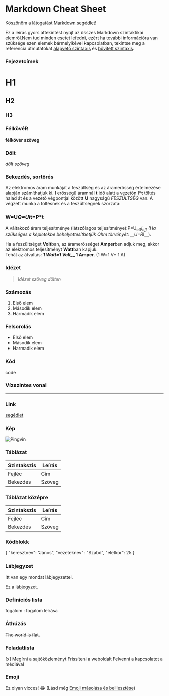 # Markdown Cheat Sheet
Köszönöm a látogatást [Markdown segédlet](https://www.markdownguide.org)!


Ez a leírás gyors áttekintést nyújt az összes Markdown szintaktikai elemről.Nem tud minden esetet lefedni, ezért ha további információra van szüksége ezen elemek bármelyikével kapcsolatban, tekintse meg a referencia útmutatókat [alapvető szintaxis](https://www.markdownguide.org/basic-syntax/) és [bővített szintaxis](https://www.markdownguide.org/extended-syntax/).


### Fejezetcímek
# H1
## H2
### H3
### FélkövéR 

__félkövér szöveg__

### Dőlt

_dőlt szöveg_

### Bekezdés, sortörés

Az elektromos áram munkáját a feszültség és az áramerősség értelmezése alapján számíthatjuk ki. __I__ erősségű áramnál __t__ idő alatt a vezetőn __I*t__ töltés halad át és a vezető végpontjai között __U__ nagyságú _FESZÜLTSÉG_ van. A végzett munka a töltésnek és a feszültségnek szorzata: 

### W=U***Q=U**I***t=P***t

A váltakozó áram teljesítménye (látszólagos teljesítménye):P=U<sub>eff</sub>*I<sub>eff</sub> (Ha szükséges a képletekbe behelyettesíthetjük Ohm törvényét: __U=R*I__).

 Ha a feszültséget **Volt**ban, az áramerősséget **Amper**ben adjuk meg, akkor az elektromos teljesítményt **Watt**ban kapjuk.  
Tehát az átváltás: ***1 Watt=1 Volt_*_ 1 Amper**. (1 W=1 V* 1 A)


### Idézet
>*Idézet szöveg dőlten*

### Számozás
1. Első elem
2. Második elem
3. Harmadik elem

### Felsorolás
* Első elem
* Második elem
* Harmadik elem

### Kód

code

### Vízszintes vonal

------------------

### Link
[segédlet](https://www.markdownguide.org)

### Kép
![Pingvin](https://www.markdownguide.org/assets/images/tux.png "Pingvin")

### Táblázat
|Szintakszis | Leírás|
|-------|-------|
|Fejléc  | Cím|
|Bekezdés| Szöveg|


### Táblázat középre
|Szintakszis | Leírás|
|--------|--------|
|Fejléc |Cím|
|Bekezdés |Szöveg|


### Kódblokk
{
  "keresztnev": "János",
  "vezeteknev": "Szabó",
  "eletkor": 25
}


### Lábjegyzet
Itt van egy mondat lábjegyzettel.

Ez a lábjegyzet.


### Definiciós lista
fogalom : 
fogalom leírása


### Áthúzás
~~The world is flat.~~

### Feladatlista
[x] Megírni a sajtóközleményt
Frissíteni a weboldalt
Felvenni a kapcsolatot a médiával


### Emoji
Ez olyan vicces! :joy:
(Lásd még [Emoji másolása és beillesztése](https://www.markdownguide.org/extended-syntax/#copying-and-pasting-emoji))
